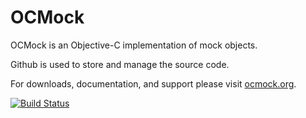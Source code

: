 OCMock
======

OCMock is an Objective-C implementation of mock objects. 

Github is used to store and manage the source code. 

For downloads, documentation, and support please visit [ocmock.org][].  

[![Build Status](https://travis-ci.org/erikdoe/ocmock.svg?branch=master)](https://travis-ci.org/erikdoe/ocmock)

  [ocmock.org]: http://ocmock.org/
